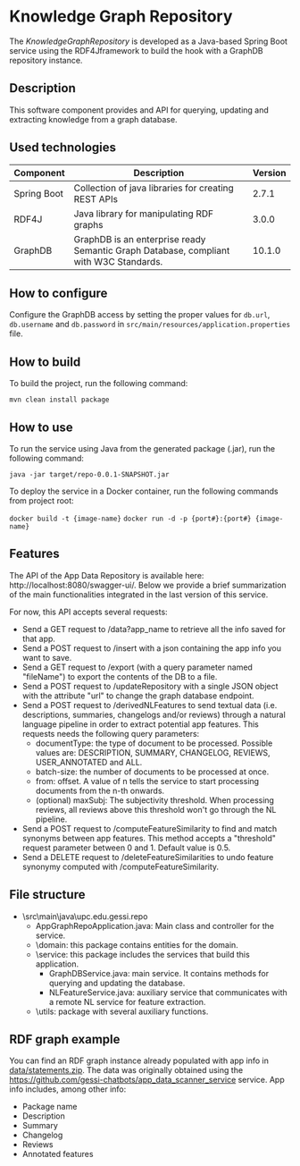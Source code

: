 # Knowledge Graph Repository

The *KnowledgeGraphRepository* is developed as a Java-based Spring Boot service using the RDF4Jframework to build the hook with a GraphDB repository instance. 

## Description

This software component provides and API for querying, updating and extracting knowledge from a graph database. 

## Used technologies

| Component   | Description                                                                           | Version |
|-------------|---------------------------------------------------------------------------------------|---------|
| Spring Boot | Collection of java libraries for creating REST APIs                                   | 2.7.1   |
| RDF4J       | Java library for manipulating RDF graphs                                              | 3.0.0   | 
| GraphDB     | GraphDB is an enterprise ready Semantic Graph Database, compliant with W3C Standards. | 10.1.0  |



## How to configure

Configure the GraphDB access by setting the proper values for ```db.url```, ```db.username``` and ```db.password``` in ```src/main/resources/application.properties``` file.

## How to build

To build the project, run the following command:

```mvn clean install package```

## How to use

To run the service using Java from the generated package (.jar), run the following command:

```java -jar target/repo-0.0.1-SNAPSHOT.jar```

To deploy the service in a Docker container, run the following commands from project root:

```docker build -t {image-name}```
```docker run -d -p {port#}:{port#} {image-name}```

## Features

The API of the App Data Repository is available here: http://localhost:8080/swagger-ui/. Below we provide a brief summarization of the main functionalities integrated in the last version of this service.

For now, this API accepts several requests:
- Send a GET request to /data?app_name to retrieve all the info saved for that app.
- Send a POST request to /insert with a json containing the app info you want to save.
- Send a GET request to /export (with a query parameter named "fileName") to export the contents of the DB to a file.
- Send a POST request to /updateRepository with a single JSON object with the attribute "url" to change the graph database endpoint.
- Send a POST request to /derivedNLFeatures to send textual data (i.e. descriptions, summaries, changelogs and/or reviews) through a natural language pipeline in order to extract potential app features. This requests needs the following query parameters:
  - documentType: the type of document to be processed. Possible values are: DESCRIPTION, SUMMARY, CHANGELOG, REVIEWS, USER_ANNOTATED and ALL.
  - batch-size: the number of documents to be processed at once.
  - from: offset. A value of n tells the service to start processing documents from the n-th onwards.
  - (optional) maxSubj: The subjectivity threshold. When processing reviews, all reviews above this threshold won't go through the NL pipeline.
- Send a POST request to /computeFeatureSimilarity to find and match synonyms between app features. This method accepts a "threshold" request parameter between 0 and 1. Default value is 0.5.
- Send a DELETE request to /deleteFeatureSimilarities to undo feature synonymy computed with /computeFeatureSimilarity.

## File structure

- \src\main\java\upc.edu.gessi.repo
  - AppGraphRepoApplication.java: Main class and controller for the service.
  - \domain: this package contains entities for the domain.
  - \service: this package includes the services that build this application.
    - GraphDBService.java: main service. It contains methods for querying and updating the database.
    - NLFeatureService.java: auxiliary service that communicates with a remote NL service for feature extraction.
  - \utils: package with several auxiliary functions.

## RDF graph example
You can find an RDF graph instance already populated with app info in [data/statements.zip](https://github.com/gessi-chatbots/app_data_repository/tree/master/data). The data was originally obtained using the https://github.com/gessi-chatbots/app_data_scanner_service service.
App info includes, among other info:

- Package name
- Description
- Summary
- Changelog
- Reviews
- Annotated features
